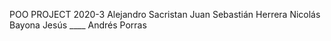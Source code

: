 POO PROJECT
2020-3
Alejandro Sacristan    Juan Sebastián Herrera    Nicolás Bayona
	Jesús ____	Andrés Porras
